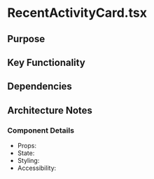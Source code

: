 # RecentActivityCard.tsx

## Purpose

## Key Functionality

## Dependencies

## Architecture Notes

### Component Details
- Props: 
- State: 
- Styling: 
- Accessibility: 
